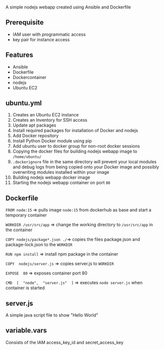 A simple nodejs webapp created using Ansible and Dockerfile

## Prerequisite

 - IAM user with programmatic access
 - key pair for instance access

## Features

 - Ansible
 - Dockerfile
 - Dockercontainer
 - nodejs
 - Ubuntu EC2

## ubuntu.yml

 1. Creates an Ubuntu EC2 instance
 2. Creates an Inventory for SSH access
 3. Update apt packages
 4. Install required packages for installation of Docker and nodejs
 5. Add  Docker repository
 6. Install Python Docker module using pip
 7. Add ubuntu user to docker group for non-root docker sessions
 8. Copying the docker files for building nodejs webapp image to `/home/ubuntu/`
 9. `.dockerignore` file in the same directory will prevent your local modules and debug logs from being copied onto your Docker image and possibly overwriting modules installed within your image
 10. Building nodejs webapp docker image
 11. Starting the nodejs webapp container on port `80`

## Dockerfile

`FROM node:15` ⇒ pulls image `node:15` from dockerhub as base and start a temporary container

`WORKDIR /usr/src/app` ⇒ change the working directory to `/usr/src/app` in the container

`COPY nodejs/package*.json ./`⇒ copies the files package.json and package-lock.json to the `WORKDIR`

`RUN npm install` ⇒ install npm package in the container

`COPY  nodejs/server.js` ⇒ copies server.js to `WORKDIR` 

`EXPOSE  80` ⇒ exposes container port 80

`CMD  [  "node",  "server.js"  ]` ⇒ executes `node server.js` when container is started


## server.js

A simple java script file to show "Hello World"

## variable.vars

Consists of the IAM access_key_id and secret_access_key
